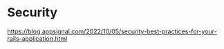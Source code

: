 # Security

https://blog.appsignal.com/2022/10/05/security-best-practices-for-your-rails-application.html
